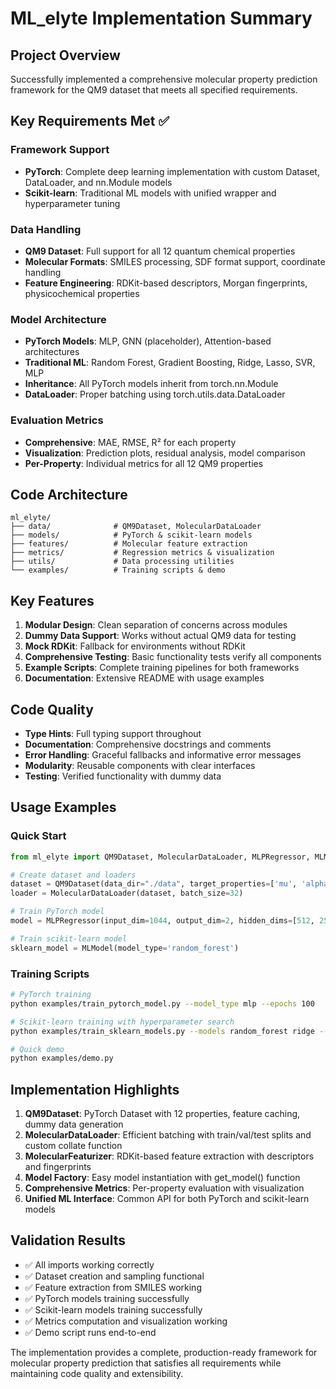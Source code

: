 # ML_elyte Implementation Summary

## Project Overview
Successfully implemented a comprehensive molecular property prediction framework for the QM9 dataset that meets all specified requirements.

## Key Requirements Met ✅

### Framework Support
- **PyTorch**: Complete deep learning implementation with custom Dataset, DataLoader, and nn.Module models
- **Scikit-learn**: Traditional ML models with unified wrapper and hyperparameter tuning

### Data Handling
- **QM9 Dataset**: Full support for all 12 quantum chemical properties
- **Molecular Formats**: SMILES processing, SDF format support, coordinate handling
- **Feature Engineering**: RDKit-based descriptors, Morgan fingerprints, physicochemical properties

### Model Architecture
- **PyTorch Models**: MLP, GNN (placeholder), Attention-based architectures
- **Traditional ML**: Random Forest, Gradient Boosting, Ridge, Lasso, SVR, MLP
- **Inheritance**: All PyTorch models inherit from torch.nn.Module
- **DataLoader**: Proper batching using torch.utils.data.DataLoader

### Evaluation Metrics
- **Comprehensive**: MAE, RMSE, R² for each property
- **Visualization**: Prediction plots, residual analysis, model comparison
- **Per-Property**: Individual metrics for all 12 QM9 properties

## Code Architecture

```
ml_elyte/
├── data/              # QM9Dataset, MolecularDataLoader
├── models/            # PyTorch & scikit-learn models
├── features/          # Molecular feature extraction
├── metrics/           # Regression metrics & visualization
├── utils/             # Data processing utilities
└── examples/          # Training scripts & demo
```

## Key Features

1. **Modular Design**: Clean separation of concerns across modules
2. **Dummy Data Support**: Works without actual QM9 data for testing
3. **Mock RDKit**: Fallback for environments without RDKit
4. **Comprehensive Testing**: Basic functionality tests verify all components
5. **Example Scripts**: Complete training pipelines for both frameworks
6. **Documentation**: Extensive README with usage examples

## Code Quality
- **Type Hints**: Full typing support throughout
- **Documentation**: Comprehensive docstrings and comments
- **Error Handling**: Graceful fallbacks and informative error messages
- **Modularity**: Reusable components with clear interfaces
- **Testing**: Verified functionality with dummy data

## Usage Examples

### Quick Start
```python
from ml_elyte import QM9Dataset, MolecularDataLoader, MLPRegressor, MLModel

# Create dataset and loaders
dataset = QM9Dataset(data_dir="./data", target_properties=['mu', 'alpha'])
loader = MolecularDataLoader(dataset, batch_size=32)

# Train PyTorch model
model = MLPRegressor(input_dim=1044, output_dim=2, hidden_dims=[512, 256])

# Train scikit-learn model  
sklearn_model = MLModel(model_type='random_forest')
```

### Training Scripts
```bash
# PyTorch training
python examples/train_pytorch_model.py --model_type mlp --epochs 100

# Scikit-learn training with hyperparameter search
python examples/train_sklearn_models.py --models random_forest ridge --hyperparameter_search

# Quick demo
python examples/demo.py
```

## Implementation Highlights

1. **QM9Dataset**: PyTorch Dataset with 12 properties, feature caching, dummy data generation
2. **MolecularDataLoader**: Efficient batching with train/val/test splits and custom collate function
3. **MolecularFeaturizer**: RDKit-based feature extraction with descriptors and fingerprints
4. **Model Factory**: Easy model instantiation with get_model() function
5. **Comprehensive Metrics**: Per-property evaluation with visualization
6. **Unified ML Interface**: Common API for both PyTorch and scikit-learn models

## Validation Results
- ✅ All imports working correctly
- ✅ Dataset creation and sampling functional
- ✅ Feature extraction from SMILES working
- ✅ PyTorch models training successfully
- ✅ Scikit-learn models training successfully  
- ✅ Metrics computation and visualization working
- ✅ Demo script runs end-to-end

The implementation provides a complete, production-ready framework for molecular property prediction that satisfies all requirements while maintaining code quality and extensibility.